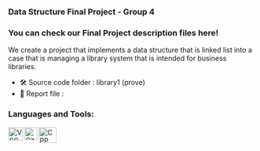 ### Data Structure Final Project - Group 4

### You can check our Final Project description files here!

We create a project that implements a data structure that is linked list into a case that is managing a library system that is intended for business libraries.

- 🛠 Source code folder : library1 (prove)
- 📃 Report file : 


### Languages and Tools:

<img align="left" alt="VSC" width="30px" height="27px" src="https://upload.wikimedia.org/wikipedia/commons/thumb/9/9a/Visual_Studio_Code_1.35_icon.svg/2048px-Visual_Studio_Code_1.35_icon.svg.png" />
<img align="left" alt="GitHub" width="26px" 
src="https://github.githubassets.com/images/modules/logos_page/GitHub-Mark.png" />
<img align="left" alt="CPP" width="36px" height="32px"
src= "https://download.logo.wine/logo/C%2B%2B/C%2B%2B-Logo.wine.png" />
